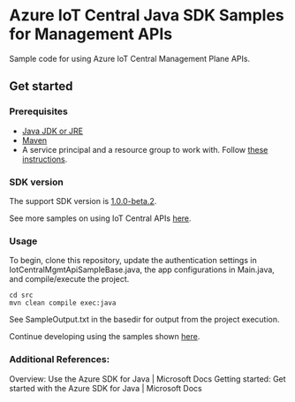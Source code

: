 # Azure IoT Central Java SDK Samples for Management APIs

Sample code for using Azure IoT Central Management Plane APIs.

## Get started

### Prerequisites
- [Java JDK or JRE](https://www.oracle.com/technetwork/java/javase/downloads/index.html)
- [Maven](http://maven.apache.org/install.html)
- A service principal and a resource group to work with. Follow [these instructions](https://docs.microsoft.com/azure/active-directory/develop/howto-create-service-principal-portal).

### SDK version

The support SDK version is [1.0.0-beta.2](https://github.com/Azure/azure-sdk-for-java/tree/azure-resourcemanager-iotcentral_1.0.0-beta.2/sdk/iotcentral/azure-resourcemanager-iotcentral).

See more samples on using IoT Central APIs [here](https://github.com/Azure/azure-sdk-for-java/blob/azure-resourcemanager-iotcentral_1.0.0-beta.2/sdk/iotcentral/azure-resourcemanager-iotcentral/SAMPLE.md).

### Usage
To begin, clone this repository, update the authentication settings in IotCentralMgmtApiSampleBase.java, the app configurations in Main.java, and compile/execute the project.

```
cd src
mvn clean compile exec:java
```

See SampleOutput.txt in the basedir for output from the project execution.

Continue developing using the samples shown [here](https://github.com/Azure/azure-sdk-for-java/blob/azure-resourcemanager-iotcentral_1.0.0-beta.2/sdk/iotcentral/azure-resourcemanager-iotcentral/SAMPLE.md).

### Additional References:
Overview: Use the Azure SDK for Java | Microsoft Docs
Getting started: Get started with the Azure SDK for Java | Microsoft Docs
